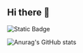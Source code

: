 ## Hi there 👋
![Static Badge](https://img.shields.io/badge/py-python-blue?style=plastic&logo=python)

![Anurag's GitHub stats](https://github-readme-stats.vercel.app/api?username=DmitriyChekarev&show_icons=true&theme=radical)

